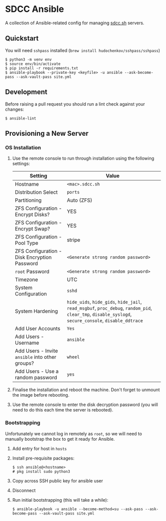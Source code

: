 # SDCC Ansible

A collection of Ansible-related config for managing [sdcc.sh](https://sdcc.sh) servers.

## Quickstart

You will need `sshpass` installed (`brew install hudochenkov/sshpass/sshpass`)

```
$ python3 -m venv env
$ source env/bin/activate
$ pip install -r requirements.txt
$ ansible-playbook --private-key <keyfile> -u ansible --ask-become-pass --ask-vault-pass site.yml
```

## Development

Before raising a pull request you should run a lint check against your changes:

```
$ ansible-lint
```

## Provisioning a New Server

### OS Installation

1. Use the remote console to run through installation using the following settings:

    | Setting                                           | Value                                                                                                                                                 |
    |---------------------------------------------------|-------------------------------------------------------------------------------------------------------------------------------------------------------|
    | Hostname                                          | `<mac>.sdcc.sh`                                                                                                                                       |
    | Distribution Select                               | `ports`                                                                                                                                               |
    | Partitioning                                      | Auto (ZFS)                                                                                                                                            |
    | ZFS Configuration - Encrypt Disks?                | YES                                                                                                                                                   |
    | ZFS Configuration - Encrypt Swap?                 | YES                                                                                                                                                   |
    | ZFS Configuration - Pool Type                     | stripe                                                                                                                                                |
    | ZFS Configuration - Disk Encryption Password      | `<Generate strong random password>`                                                                                                                   |
    | `root` Password                                   | `<Generate strong random password>`                                                                                                                   |
    | Timezone                                          | UTC                                                                                                                                                   |
    | System Configuration                              | `sshd`                                                                                                                                                |
    | System Hardening                                  | `hide_uids`, `hide_gids`, `hide_jail`, `read_msgbuf`, `proc_debug`, `random_pid`, `clear_tmp`, `disable_syslogd`, `secure_console`, `disable_ddtrace` |
    | Add User Accounts                                 | `Yes`                                                                                                                                                 |
    | Add Users - Username                              | `ansible`                                                                                                                                             |
    | Add Users - Invite `ansible` into other groups?   | `wheel`                                                                                                                                               |
    | Add Users - Use a random password                 | `yes`                                                                                                                                                 |

2. Finalise the installation and reboot the machine. Don't forget to unmount the image before rebooting.

3. Use the remote console to enter the disk decryption password (you will need to do this each time the server is rebooted).

### Bootstrapping

Unfortunately we cannot log in remotely as `root`, so we will need to manually bootstrap the box to get it ready for Ansible.

1. Add entry for host in `hosts`

2. Install pre-requisite packages:

    ```
    $ ssh ansible@<hostname>
    # pkg install sudo python3
    ```

3. Copy across SSH public key for ansible user

4. Disconnect

5. Run initial bootstrapping (this will take a while):

    ```
    $ ansible-playbook -u ansible --become-method=su --ask-pass --ask-become-pass --ask-vault-pass site.yml
    ```
